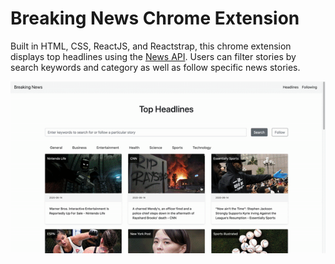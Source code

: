 # Breaking News Chrome Extension
Built in HTML, CSS, ReactJS, and Reactstrap, this chrome extension displays top headlines using the <a href="https://newsapi.org/">News API</a>. Users can filter stories by search keywords and category as well as follow specific news stories.

![Demo](demo.gif)
